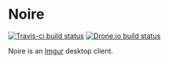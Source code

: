 # Noire

[![Travis-ci build status][travisci_badge]][travisci]
[![Drone.io build status][droneio_badge]][droneio]

Noire is an [Imgur][imgur] desktop client.

[imgur]:https://imgur.com
[travisci]:https://travis-ci.org/supranove/noire
[travisci_badge]:https://travis-ci.org/supranove/noire.svg?branch
[droneio]:https://drone.io/github.com/supranove/noire/latest
[droneio_badge]:https://drone.io/github.com/supranove/noire/status.png
